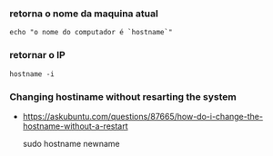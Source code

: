 
### retorna o nome da maquina atual

    echo "o nome do computador é `hostname`"

### retornar o IP

    hostname -i

### Changing hostiname without resarting the system
+ https://askubuntu.com/questions/87665/how-do-i-change-the-hostname-without-a-restart

    sudo hostname newname
